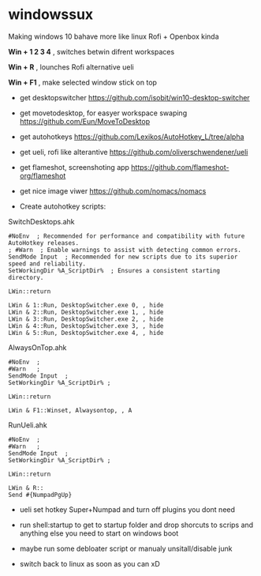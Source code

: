 # windowssux
Making windows 10 bahave more like linux Rofi + Openbox kinda

**Win + 1 2 3 4** , switches betwin difrent workspaces 

**Win + R** , lounches Rofi alternative ueli

**Win + F1** , make selected window stick on top


* get desktopswitcher
https://github.com/isobit/win10-desktop-switcher

* get movetodesktop, for easyer workspace swaping
https://github.com/Eun/MoveToDesktop

* get autohotkeys
https://github.com/Lexikos/AutoHotkey_L/tree/alpha

* get ueli, rofi like alterantive
https://github.com/oliverschwendener/ueli

* get flameshot, screenshoting app
https://github.com/flameshot-org/flameshot

* get nice image viwer
https://github.com/nomacs/nomacs


* Create autohotkey scripts:

SwitchDesktops.ahk 
```
#NoEnv  ; Recommended for performance and compatibility with future AutoHotkey releases.
; #Warn  ; Enable warnings to assist with detecting common errors.
SendMode Input  ; Recommended for new scripts due to its superior speed and reliability.
SetWorkingDir %A_ScriptDir%  ; Ensures a consistent starting directory.

LWin::return

LWin & 1::Run, DesktopSwitcher.exe 0, , hide
LWin & 2::Run, DesktopSwitcher.exe 1, , hide
LWin & 3::Run, DesktopSwitcher.exe 2, , hide
LWin & 4::Run, DesktopSwitcher.exe 3, , hide
LWin & 5::Run, DesktopSwitcher.exe 4, , hide
```


AlwaysOnTop.ahk
```
#NoEnv	;
#Warn	;
SendMode Input	;
SetWorkingDir %A_ScriptDir%	;

LWin::return

LWin & F1::Winset, Alwaysontop, , A
```


RunUeli.ahk
```
#NoEnv	;
#Warn	;
SendMode Input	;
SetWorkingDir %A_ScriptDir%	;

LWin::return

LWin & R::
Send #{NumpadPgUp}
```

* ueli set hotkey Super+Numpad and turn off plugins you dont need

* run shell:startup to get to startup folder and drop shorcuts 
to scrips and anything else you need to start on windows boot

* maybe run some debloater script or manualy unsitall/disable junk

* switch back to linux as soon as you can xD
